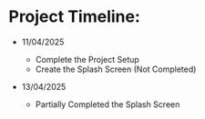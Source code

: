 # Project Timeline: 
- 11/04/2025
  - Complete the Project Setup
  - Create the Splash Screen (Not Completed)
 
- 13/04/2025
  - Partially Completed the Splash Screen
